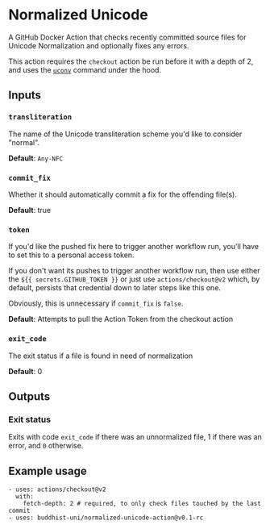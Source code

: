 # Normalized Unicode

A GitHub Docker Action that checks recently committed source files for Unicode Normalization and optionally fixes any errors.

This action requires the `checkout` action be run before it with a depth of 2, and uses the [`uconv`](https://linux.die.net/man/1/uconv) command under the hood.

## Inputs

### `transliteration`

The name of the Unicode transliteration scheme you'd like to consider "normal".

**Default**: `Any-NFC`

### `commit_fix`

Whether it should automatically commit a fix for the offending file(s).

**Default**: true

### `token`

If you'd like the pushed fix here to trigger another workflow run, you'll have to set this to a personal access token.

If you don't want its pushes to trigger another workflow run, then use either the `${{ secrets.GITHUB_TOKEN }}` or just use `actions/checkout@v2` which, by default, persists that credential down to later steps like this one.

Obviously, this is unnecessary if `commit_fix` is `false`.

**Default**: Attempts to pull the Action Token from the checkout action

### `exit_code`
 
The exit status if a file is found in need of normalization

**Default**: 0

## Outputs

### Exit status

Exits with code `exit_code` if there was an unnormalized file, 1 if there was an error, and `0` otherwise.

## Example usage

```
- uses: actions/checkout@v2
  with:
    fetch-depth: 2 # required, to only check files touched by the last commit
- uses: buddhist-uni/normalized-unicode-action@v0.1-rc
```

